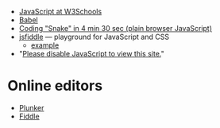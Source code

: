 
* [JavaScript at W3Schools](https://www.w3schools.com/js/default.asp)
* [Babel](https://babeljs.io/)
* [Coding "Snake" in 4 min 30 sec (plain browser JavaScript)](https://www.youtube.com/watch?v=xGmXxpIj6vs)
* [jsfiddle](http://jsfiddle.net) &mdash; playground for JavaScript and CSS
  - [example](http://jsfiddle.net/m26frngk/)
* "[Please disable JavaScript to view this site.](https://remysharp.com/2020/11/30/please-disable-javascript-to-view-this-site)"

# Online editors

* [Plunker](http://plnkr.co/edit/UQL5Xa4yv6coCWIhmbyD)
* [Fiddle](http://jsfiddle.net/arunpjohny/e4WhE/)
